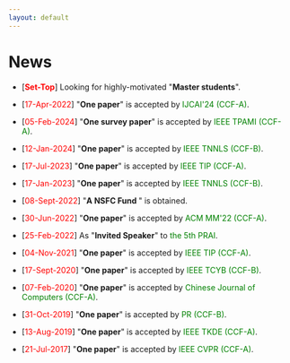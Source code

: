 ```yaml
---
layout: default
---
```


# News

<ul>
<p style="margin-top: 6px;"><li>[<font color="red"><b>Set-Top</b></font>] Looking for highly-motivated "<b>Master students</b>".

<p style="margin-top: 6px;"><li>[<font color="red">17-Apr-2022</font>] "<b>One paper</b>" is accepted by <font color="green">IJCAI'24 (CCF-A)</font>.</li></p>

<p style="margin-top: 6px;"><li>[<font color="red">05-Feb-2024</font>] "<b>One survey paper</b>" is accepted by <font color="green">IEEE TPAMI (CCF-A)</font>.</li></p>

<p style="margin-top: 6px;"><li>[<font color="red">12-Jan-2024</font>] "<b>One paper</b>" is accepted by <font color="green">IEEE TNNLS (CCF-B)</font>.</li></p>

<p style="margin-top: 6px;"><li>[<font color="red">17-Jul-2023</font>] "<b>One paper</b>" is accepted by <font color="green">IEEE TIP (CCF-A)</font>.</li></p>
 
<p style="margin-top: 6px;"><li>[<font color="red">17-Jan-2023</font>] "<b>One paper</b>" is accepted by <font color="green">IEEE TNNLS (CCF-B)</font>.</li></p> 
 
<p style="margin-top: 6px;"><li>[<font color="red">08-Sept-2022</font>] "<b>A NSFC Fund </b>" is obtained.
 
<p style="margin-top: 6px;"><li>[<font color="red">30-Jun-2022</font>] "<b>One paper</b>" is accepted by <font color="green">ACM MM'22 (CCF-A)</font>.</li></p>
 
<p style="margin-top: 6px;"><li>[<font color="red">25-Feb-2022</font>] As "<b>Invited Speaker</b>" to <font color="green"> the 5th PRAI</font>.</li></p>
 
<!-- <p style="margin-top: 6px;"><li>[<font color="red">24-Dec-2021</font>] Invited to be a member of "<b>The BAAI Young Scientist Association (Qingyuan Club)</b>".-->  
  
<p style="margin-top: 6px;"><li>[<font color="red">04-Nov-2021</font>] "<b>One paper</b>" is accepted by <font color="green">IEEE TIP (CCF-A)</font>.</li></p>  

<p style="margin-top: 6px;"><li>[<font color="red">17-Sept-2020</font>] "<b>One paper</b>" is accepted by <font color="green">IEEE TCYB (CCF-B)</font>.</li></p>

<p style="margin-top: 6px;"><li>[<font color="red">07-Feb-2020</font>] "<b>One paper</b>" is accepted by <font color="green">Chinese Journal of Computers (CCF-A)</font>.</li></p>

<p style="margin-top: 6px;"><li>[<font color="red">31-Oct-2019</font>] "<b>One paper</b>" is accepted by <font color="green">PR (CCF-B)</font>.</li></p>

<p style="margin-top: 6px;"><li>[<font color="red">13-Aug-2019</font>] "<b>One paper</b>" is accepted by <font color="green">IEEE TKDE (CCF-A)</font>.</li></p>
 
<p style="margin-top: 6px;"><li>[<font color="red">21-Jul-2017</font>]  "<b>One paper</b>" is accepted by <font color="green">IEEE CVPR (CCF-A)</font>.</li></p>
